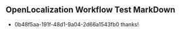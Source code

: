 ## OpenLocalization Workflow Test MarkDown
* 0b48f5aa-191f-48d1-9a04-2d66a1543fb0 thanks!

<!--HONumber=Aug16_HO3-->


